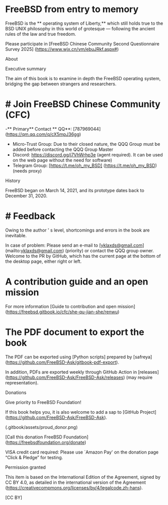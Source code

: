 # FreeBSD from entry to memory

FreeBSD is the ** operating system of Liberty,** which still holds true to the BSD UNIX philosophy in this world of grotesque — following the ancient rules of the law and true freedom.

Please participate in [FreeBSD Chinese Community Second Questionnaire Survey 2025] (https://www.wjx.cn/vm/ebuJRkf.aspx#)

About

Executive summary

The aim of this book is to examine in depth the FreeBSD operating system, bridging the gap between strangers and researchers.

# # Join FreeBSD Chinese Community (CFC)

-** Primary** Contact ** QQ**: [787969044] (https://qm.qq.com/q/cX5mpJ36gg)
- Micro-Trust Group: Due to their closed nature, the QQQ Group must be added before contacting the QQQ Group Master
- Discord: <https://discord.gg/j7VhWrhp3e> (agent required). It can be used on the web page without the need for software)
- Telegram Group: [https://t.me/oh_my_BSD] (https://t.me/oh_my_BSD) (needs proxy)

History

FreeBSD began on March 14, 2021, and its prototype dates back to December 31, 2020.

# # Feedback

Owing to the author ' s level, shortcomings and errors in the book are inevitable.

In case of problem: Please send an e-mail to [yklaxds@gmail.com] (mailto:yklaxds@gmail.com) (priority) or contact the QQQ group owner. Welcome to the PR by GitHub, which has the current page at the bottom of the desktop page, either right or left.

# A contribution guide and an open mission

For more information [Guide to contribution and open mission] (https://freebsd.gitbook.io/cfc/she-qu-jian-she/renwu)

# The PDF document to export the book

The PDF can be exported using [Python scripts] prepared by [safreya] (https://github.com/FreeBSD-Ask/gitbook-pdf-export).

In addition, PDFs are exported weekly through GitHub Action in [releases] (https://github.com/FreeBSD-Ask/FreeBSD-Ask/releases) (may require representation).

Donations

Give priority to FreeBSD Foundation!

If this book helps you, it is also welcome to add a sap to [GitHub Project] (https://github.com/FreeBSD-Ask/FreeBSD-Ask).

(.gitbook/assets/proud_donor.png)

[Call this donation FreeBSD Foundation] (https://freebsdfoundation.org/donate)

VISA credit card required: Please use `Amazon Pay' on the donation page “Click & Pledge” for testing.

Permission granted

This item is based on the International Edition of the Agreement, signed by CC BY 4.0, as detailed in the international version of the Agreement (https://creativecompmons.org/licenses/by/4/legalcode.zh-hans).

[CC BY]

